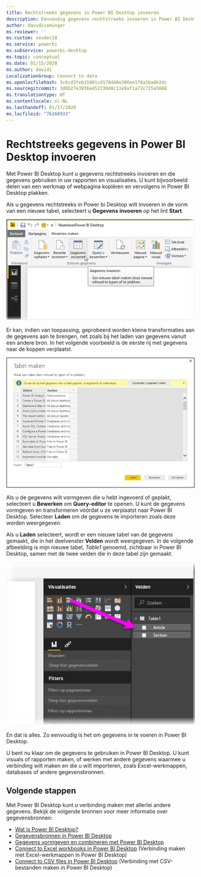 ```yaml
---
title: Rechtstreeks gegevens in Power BI Desktop invoeren
description: Eenvoudig gegevens rechtstreeks invoeren in Power BI Desktop
author: davidiseminger
ms.reviewer: ''
ms.custom: seodec18
ms.service: powerbi
ms.subservice: powerbi-desktop
ms.topic: conceptual
ms.date: 01/15/2020
ms.author: davidi
LocalizationGroup: Connect to data
ms.openlocfilehash: 3c6cd3feb15001cd170d48e306ee1f8a5ba8b2dc
ms.sourcegitcommit: 3d6b27e3936e451339d8c11e9af1a72c725a5668
ms.translationtype: HT
ms.contentlocale: nl-NL
ms.lasthandoff: 01/17/2020
ms.locfileid: "76160933"
---
```

# <a name="enter-data-directly-into-power-bi-desktop"></a>Rechtstreeks gegevens in Power BI Desktop invoeren

Met Power BI Desktop kunt u gegevens rechtstreeks invoeren en die gegevens gebruiken in uw rapporten en visualisaties. U kunt bijvoorbeeld delen van een werkmap of webpagina kopiëren en vervolgens in Power BI Desktop plakken.

Als u gegevens rechtstreeks in Power bi Desktop wilt invoeren in de vorm van een nieuwe tabel, selecteert u **Gegevens invoeren** op het lint **Start**.

![Selecteer in Start de optie Gegevens invoeren](media/desktop-enter-data-directly-into-desktop/enter-data-directly_1.png)

Er kan, indien van toepassing, geprobeerd worden kleine transformaties aan de gegevens aan te brengen, net zoals bij het laden van gegevens vanuit een andere bron. In het volgende voorbeeld is de eerste rij met gegevens naar de koppen verplaatst.

![Gegevens met de eerste rij als kolomtitels](media/desktop-enter-data-directly-into-desktop/enter-data-directly_2.png)

Als u de gegevens wilt vormgeven die u hebt ingevoerd of geplakt, selecteert u **Bewerken** om **Query-editor** te openen. U kunt de gegevens vormgeven en transformeren vóórdat u ze verplaatst naar Power BI Desktop. Selecteer **Laden** om de gegevens te importeren zoals deze worden weergegeven.

Als u **Laden** selecteert, wordt er een nieuwe tabel van de gegevens gemaakt, die in het deelvenster **Velden** wordt weergegeven. In de volgende afbeelding is mijn nieuwe tabel, *Table1* genoemd, zichtbaar in Power BI Desktop, samen met de twee velden die in deze tabel zijn gemaakt.

![Velden geladen in Power BI Desktop](media/desktop-enter-data-directly-into-desktop/enter-data-directly_3.png)

En dat is alles. Zo eenvoudig is het om gegevens in te voeren in Power BI Desktop.

U bent nu klaar om de gegevens te gebruiken in Power BI Desktop. U kunt visuals of rapporten maken, of werken met andere gegevens waarmee u verbinding wilt maken en die u wilt importeren, zoals Excel-werkmappen, databases of andere gegevensbronnen.

## <a name="next-steps"></a>Volgende stappen

Met Power BI Desktop kunt u verbinding maken met allerlei andere gegevens. Bekijk de volgende bronnen voor meer informatie over gegevensbronnen:

* [Wat is Power BI Desktop?](desktop-what-is-desktop.md)
* [Gegevensbronnen in Power BI Desktop](desktop-data-sources.md)
* [Gegevens vormgeven en combineren met Power BI Desktop](desktop-shape-and-combine-data.md)
* [Connect to Excel workbooks in Power BI Desktop](desktop-connect-excel.md) (Verbinding maken met Excel-werkmappen in Power BI Desktop)
* [Connect to CSV files in Power BI Desktop](desktop-connect-csv.md) (Verbinding met CSV-bestanden maken in Power BI Desktop)
